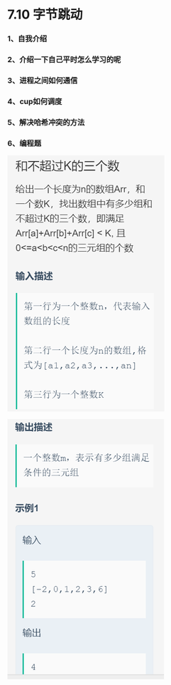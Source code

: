 # 7.10 字节跳动

### 1、自我介绍

### 2、介绍一下自己平时怎么学习的呢

### 3、进程之间如何通信

### 4、cup如何调度

### 5、解决哈希冲突的方法

### 6、编程题

![](<https://github.com/xrg123/note/blob/master/image/QQ%E6%88%AA%E5%9B%BE20190710143426.png>)

![](<https://github.com/xrg123/note/blob/master/image/QQ%E6%88%AA%E5%9B%BE20190710143450.png>)







